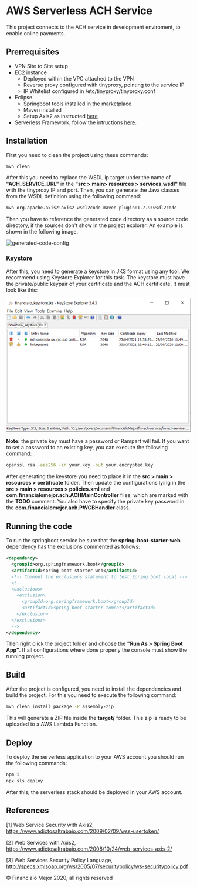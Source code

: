 # AWS Serverless ACH Service

This project connects to the ACH service in development enviroment, to enable online payments.

## Prerrequisites

- VPN Site to Site setup
- EC2 instance
  - Deployed within the VPC attached to the VPN
  - Reverse proxy configured with tinyproxy, pointing to the service IP
  - IP Whitelist configured in /etc/tinyproxy/tinyproxy.conf
- Eclipse
  - Springboot tools installed in the marketplace
  - Maven installed
  - Setup Axis2 as instructed <a href="https://www.adictosaltrabajo.com/2008/10/24/web-services-axis-2/">here</a>
- Serverless Framework, follow the intructions <a href="https://www.serverless.com/framework/docs/getting-started/">here</a>.

## Installation

First you need to clean the project using these commands:

```bash
mvn clean
```

After this you need to replace the WSDL ip target under the name of <strong>"ACH_SERVICE_URL"</strong> in the <strong>"src > main> resources > services.wsdl"</strong> file with the tinyproxy IP and port. Then, you can generate the Java classes from the WSDL definition using the following command:

<!-- $ sed -i -e 's/ACH_SERVICE_URL/xxx.xxx.xxx.xxx/g' /tmp/file.txt -->

```bash
mvn org.apache.axis2:axis2-wsdl2code-maven-plugin:1.7.9:wsdl2code
```

<!-- The first command intends to replace the "ACH_SERVICE_URL" placeholder for the ip that hosts the ACH service.

<h3>Note: <strong>If you are using Windows you can do this change manually at the end of the "src/main/resources/service.wsdl" file.</strong></h3>

<br> -->

Then you have to reference the generated code directory as a source code directory, if the sources don't show in the project explorer. An example is shown in the following image.

![generated-code-config](https://www.adictosaltrabajo.com/wp-content/uploads/tutorial-data/wss_usertoken/sourceFolder.jpg 'Generated code configuration to access it in project')

### Keystore

After this, you need to generate a keystore in JKS format using any tool. We recommend using Keystore Explorer for this task. The keystore must have the private/public keypair of your certificate and the ACH certificate. It must look like this:

![keystore](./screenshots/keystore.png 'Keystore configuration with keypair and ACH certificate')

<strong>Note:</strong> the private key must have a password or Rampart will fail. If you want to set a password to an existing key, you can execute the following command:

```bash
openssl rsa -aes256 -in your.key -out your.encrypted.key
```

After generating the keystore you need to place it in the <strong>src > main > resources > certificate</strong> folder. Then update the configurations lying in the <strong>src > main > resources > policies.xml</strong> and <strong>com.financialomejor.ach.ACHMainController</strong> files, which are marked with the <strong>TODO</strong> comment. You also have to specify the private key password in the <strong>com.financialomejor.ach.PWCBHandler</strong> class.

## Running the code

To run the springboot service be sure that the <strong>spring-boot-starter-web</strong> dependency has the exclusions commented as follows:

```xml
<dependency>
  <groupId>org.springframework.boot</groupId>
  <artifactId>spring-boot-starter-web</artifactId>
  <!-- Comment the exclusions statement to test Spring boot local -->
  <!--
  <exclusions>
    <exclusion>
      <groupId>org.springframework.boot</groupId>
      <artifactId>spring-boot-starter-tomcat</artifactId>
    </exclusion>
  </exclusions>
  -->
</dependency>
```

Then right click the project folder and choose the <strong>"Run As > Spring Boot App"</strong>. If all configurations where done properly the console must show the running project.

## Build

After the project is configured, you need to install the dependencies and build the project. For this you need to execute the following command:

```bash
mvn clean install package -P assembly-zip
```

This will generate a ZIP file inside the <strong>target/</strong> folder. This zip is ready to be uploaded to a AWS Lambda Function.

## Deploy

To deploy the serverless application to your AWS account you should run the following commands:

```bash
npm i
npx sls deploy
```

After this, the serverless stack should be deployed in your AWS account.

## References

[1] Web Service Security with Axis2, https://www.adictosaltrabajo.com/2009/02/09/wss-usertoken/

[2] Web Services with Axis2, https://www.adictosaltrabajo.com/2008/10/24/web-services-axis-2/

[3] Web Services Security Policy Language, http://specs.xmlsoap.org/ws/2005/07/securitypolicy/ws-securitypolicy.pdf

&#169; Financialo Mejor 2020, all rights reserved
